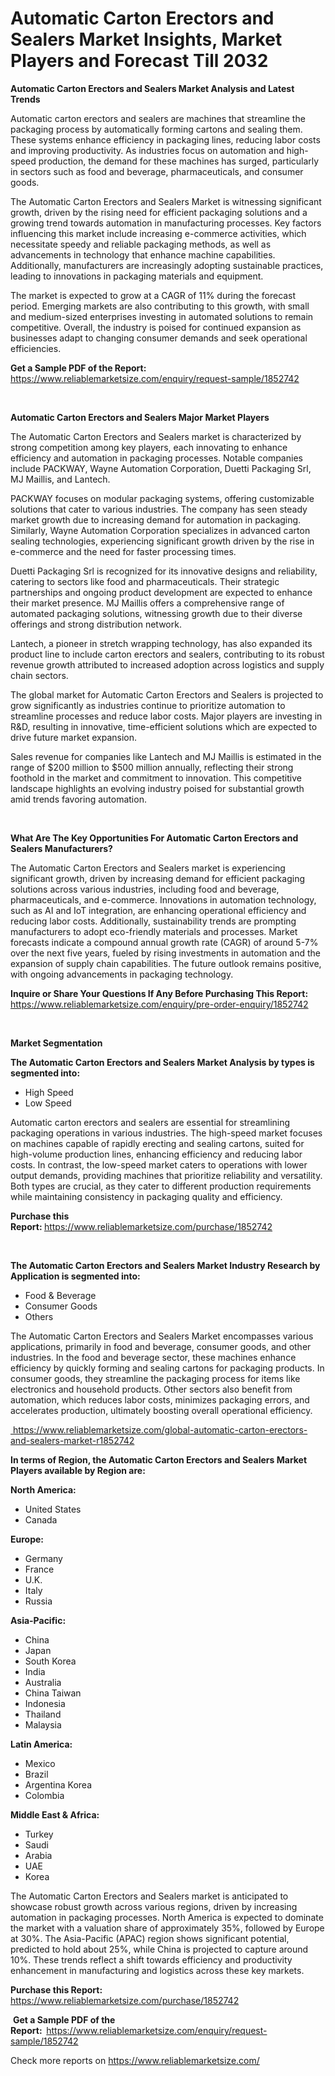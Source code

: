 <p><h1>Automatic Carton Erectors and Sealers Market Insights, Market Players and Forecast Till 2032</h1></p><p><strong>Automatic Carton Erectors and Sealers Market Analysis and Latest Trends</strong></p>
<p><p>Automatic carton erectors and sealers are machines that streamline the packaging process by automatically forming cartons and sealing them. These systems enhance efficiency in packaging lines, reducing labor costs and improving productivity. As industries focus on automation and high-speed production, the demand for these machines has surged, particularly in sectors such as food and beverage, pharmaceuticals, and consumer goods.</p><p>The Automatic Carton Erectors and Sealers Market is witnessing significant growth, driven by the rising need for efficient packaging solutions and a growing trend towards automation in manufacturing processes. Key factors influencing this market include increasing e-commerce activities, which necessitate speedy and reliable packaging methods, as well as advancements in technology that enhance machine capabilities. Additionally, manufacturers are increasingly adopting sustainable practices, leading to innovations in packaging materials and equipment.</p><p>The market is expected to grow at a CAGR of 11% during the forecast period. Emerging markets are also contributing to this growth, with small and medium-sized enterprises investing in automated solutions to remain competitive. Overall, the industry is poised for continued expansion as businesses adapt to changing consumer demands and seek operational efficiencies.</p></p>
<p><strong>Get a Sample PDF of the Report:&nbsp;</strong> <a href="https://www.reliablemarketsize.com/enquiry/request-sample/1852742?utm_campaign=2843&utm_medium=2&utm_source=Github&utm_content=ia&utm_term=28022025&utm_id=automatic-carton-erectors-and-sealers">https://www.reliablemarketsize.com/enquiry/request-sample/1852742</a></p>
<p>&nbsp;</p>
<p><strong>Automatic Carton Erectors and Sealers Major Market Players</strong></p>
<p><p>The Automatic Carton Erectors and Sealers market is characterized by strong competition among key players, each innovating to enhance efficiency and automation in packaging processes. Notable companies include PACKWAY, Wayne Automation Corporation, Duetti Packaging Srl, MJ Maillis, and Lantech.</p><p>PACKWAY focuses on modular packaging systems, offering customizable solutions that cater to various industries. The company has seen steady market growth due to increasing demand for automation in packaging. Similarly, Wayne Automation Corporation specializes in advanced carton sealing technologies, experiencing significant growth driven by the rise in e-commerce and the need for faster processing times.</p><p>Duetti Packaging Srl is recognized for its innovative designs and reliability, catering to sectors like food and pharmaceuticals. Their strategic partnerships and ongoing product development are expected to enhance their market presence. MJ Maillis offers a comprehensive range of automated packaging solutions, witnessing growth due to their diverse offerings and strong distribution network.</p><p>Lantech, a pioneer in stretch wrapping technology, has also expanded its product line to include carton erectors and sealers, contributing to its robust revenue growth attributed to increased adoption across logistics and supply chain sectors. </p><p>The global market for Automatic Carton Erectors and Sealers is projected to grow significantly as industries continue to prioritize automation to streamline processes and reduce labor costs. Major players are investing in R&D, resulting in innovative, time-efficient solutions which are expected to drive future market expansion. </p><p>Sales revenue for companies like Lantech and MJ Maillis is estimated in the range of $200 million to $500 million annually, reflecting their strong foothold in the market and commitment to innovation. This competitive landscape highlights an evolving industry poised for substantial growth amid trends favoring automation.</p></p>
<p>&nbsp;</p>
<p><strong>What Are The Key Opportunities For Automatic Carton Erectors and Sealers Manufacturers?</strong></p>
<p><p>The Automatic Carton Erectors and Sealers market is experiencing significant growth, driven by increasing demand for efficient packaging solutions across various industries, including food and beverage, pharmaceuticals, and e-commerce. Innovations in automation technology, such as AI and IoT integration, are enhancing operational efficiency and reducing labor costs. Additionally, sustainability trends are prompting manufacturers to adopt eco-friendly materials and processes. Market forecasts indicate a compound annual growth rate (CAGR) of around 5-7% over the next five years, fueled by rising investments in automation and the expansion of supply chain capabilities. The future outlook remains positive, with ongoing advancements in packaging technology.</p></p>
<p><strong>Inquire or Share Your Questions If Any Before Purchasing This Report:</strong> <a href="https://www.reliablemarketsize.com/enquiry/pre-order-enquiry/1852742?utm_campaign=2843&utm_medium=2&utm_source=Github&utm_content=ia&utm_term=28022025&utm_id=automatic-carton-erectors-and-sealers">https://www.reliablemarketsize.com/enquiry/pre-order-enquiry/1852742</a></p>
<p>&nbsp;</p>
<p><strong>Market Segmentation</strong></p>
<p><strong>The Automatic Carton Erectors and Sealers Market Analysis by types is segmented into:</strong></p>
<p><ul><li>High Speed</li><li>Low Speed</li></ul></p>
<p><p>Automatic carton erectors and sealers are essential for streamlining packaging operations in various industries. The high-speed market focuses on machines capable of rapidly erecting and sealing cartons, suited for high-volume production lines, enhancing efficiency and reducing labor costs. In contrast, the low-speed market caters to operations with lower output demands, providing machines that prioritize reliability and versatility. Both types are crucial, as they cater to different production requirements while maintaining consistency in packaging quality and efficiency.</p></p>
<p><strong>Purchase this Report:&nbsp;</strong><a href="https://www.reliablemarketsize.com/purchase/1852742?utm_campaign=2843&utm_medium=2&utm_source=Github&utm_content=ia&utm_term=28022025&utm_id=automatic-carton-erectors-and-sealers">https://www.reliablemarketsize.com/purchase/1852742</a></p>
<p>&nbsp;</p>
<p><strong>The Automatic Carton Erectors and Sealers Market Industry Research by Application is segmented into:</strong></p>
<p><ul><li>Food & Beverage</li><li>Consumer Goods</li><li>Others</li></ul></p>
<p><p>The Automatic Carton Erectors and Sealers Market encompasses various applications, primarily in food and beverage, consumer goods, and other industries. In the food and beverage sector, these machines enhance efficiency by quickly forming and sealing cartons for packaging products. In consumer goods, they streamline the packaging process for items like electronics and household products. Other sectors also benefit from automation, which reduces labor costs, minimizes packaging errors, and accelerates production, ultimately boosting overall operational efficiency.</p></p>
<p><a href="https://www.reliablemarketsize.com/global-automatic-carton-erectors-and-sealers-market-r1852742?utm_campaign=2843&utm_medium=2&utm_source=Github&utm_content=ia&utm_term=28022025&utm_id=automatic-carton-erectors-and-sealers">&nbsp;https://www.reliablemarketsize.com/global-automatic-carton-erectors-and-sealers-market-r1852742</a></p>
<p><strong>In terms of Region, the Automatic Carton Erectors and Sealers Market Players available by Region are:</strong></p>
<p>
    <p> <strong> North America: </strong>
        <ul>
            <li>United States</li>
            <li>Canada</li>
        </ul>
        </p> 
    <p> <strong> Europe: </strong>
        <ul>
            <li>Germany</li>
            <li>France</li>
            <li>U.K.</li>
            <li>Italy</li>
            <li>Russia</li>
        </ul>
        </p> 
    <p> <strong> Asia-Pacific: </strong>
        <ul>
            <li>China</li>
            <li>Japan</li>
            <li>South Korea</li>
            <li>India</li>
            <li>Australia</li>
            <li>China Taiwan</li>
            <li>Indonesia</li>
            <li>Thailand</li>
            <li>Malaysia</li>
        </ul>
        </p> 
    <p> <strong> Latin America: </strong>
        <ul>
            <li>Mexico</li>
            <li>Brazil</li>
            <li>Argentina Korea</li>
            <li>Colombia</li>
        </ul>
        </p> 
    <p> <strong> Middle East & Africa: </strong>
        <ul>
            <li>Turkey</li>
            <li>Saudi</li>
            <li>Arabia</li>
            <li>UAE</li>
            <li>Korea</li>
        </ul>
    </p>
    </p>
<p><p>The Automatic Carton Erectors and Sealers market is anticipated to showcase robust growth across various regions, driven by increasing automation in packaging processes. North America is expected to dominate the market with a valuation share of approximately 35%, followed by Europe at 30%. The Asia-Pacific (APAC) region shows significant potential, predicted to hold about 25%, while China is projected to capture around 10%. These trends reflect a shift towards efficiency and productivity enhancement in manufacturing and logistics across these key markets.</p></p>
<p><strong>Purchase this Report: </strong><a href="https://www.reliablemarketsize.com/purchase/1852742?utm_campaign=2843&utm_medium=2&utm_source=Github&utm_content=ia&utm_term=28022025&utm_id=automatic-carton-erectors-and-sealers">https://www.reliablemarketsize.com/purchase/1852742</a></p>
<p>&nbsp;<strong>Get a Sample PDF of the Report:&nbsp;&nbsp;</strong><a href="https://www.reliablemarketsize.com/enquiry/request-sample/1852742?utm_campaign=2843&utm_medium=2&utm_source=Github&utm_content=ia&utm_term=28022025&utm_id=automatic-carton-erectors-and-sealers">https://www.reliablemarketsize.com/enquiry/request-sample/1852742</a></p>
<p><strong></strong></p>
<p>Check more reports on <a href="https://www.reliablemarketsize.com/?utm_campaign=2843&utm_medium=2&utm_source=Github&utm_content=ia&utm_term=28022025&utm_id=automatic-carton-erectors-and-sealers">https://www.reliablemarketsize.com/</a></p>